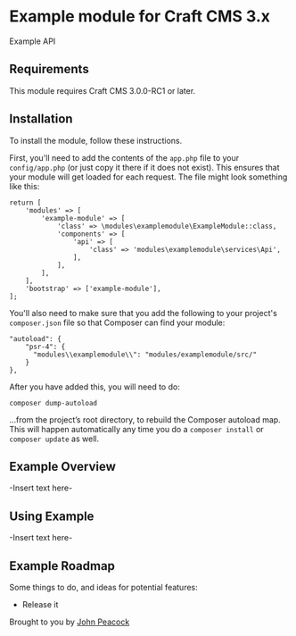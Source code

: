 # Example module for Craft CMS 3.x

Example API

## Requirements

This module requires Craft CMS 3.0.0-RC1 or later.

## Installation

To install the module, follow these instructions.

First, you'll need to add the contents of the `app.php` file to your `config/app.php` (or just copy it there if it does not exist). This ensures that your module will get loaded for each request. The file might look something like this:

```
return [
    'modules' => [
        'example-module' => [
            'class' => \modules\examplemodule\ExampleModule::class,
            'components' => [
                'api' => [
                    'class' => 'modules\examplemodule\services\Api',
                ],
            ],
        ],
    ],
    'bootstrap' => ['example-module'],
];
```

You'll also need to make sure that you add the following to your project's `composer.json` file so that Composer can find your module:

    "autoload": {
        "psr-4": {
          "modules\\examplemodule\\": "modules/examplemodule/src/"
        }
    },

After you have added this, you will need to do:

    composer dump-autoload

…from the project’s root directory, to rebuild the Composer autoload map. This will happen automatically any time you do a `composer install` or `composer update` as well.

## Example Overview

-Insert text here-

## Using Example

-Insert text here-

## Example Roadmap

Some things to do, and ideas for potential features:

- Release it

Brought to you by [John Peacock](https://clearmpls.com)
